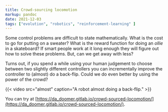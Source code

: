 ```yaml
---
title: Crowd-sourcing locomotion
markup: pandoc
date: 2021-12-03
tags: ["evolution", "robotics", "reinforcement-learning" ]
---
```


Some control problems are difficult to state mathematically. What is the cost
to go for putting on a sweater? What is the reward function for doing an
*ollie* in a skateboard? If smart people work at it long enough they will
figure out how to solve these problems. But, can we get away with less?

Turns out, if you spend a while using your human judgement to choose between
two slightly different controllers you can incrementally improve the controller
to (almost) do a back-flip. Could we do even better by using the power of the
crowd?

{{< video src="almost" caption="A robot almost doing a back-flip." >}}

You can try at [https://da_doomer.gitlab.io/crowd-sourced-locomotion/](https://da_doomer.gitlab.io/crowd-sourced-locomotion/).
